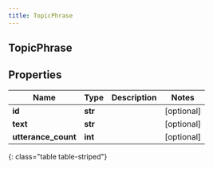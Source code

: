 ```yaml
---
title: TopicPhrase
---
```

## TopicPhrase

## Properties

|Name | Type | Description | Notes|
|------------ | ------------- | ------------- | -------------|
| **id** | **str** |  | [optional] |
| **text** | **str** |  | [optional] |
| **utterance_count** | **int** |  | [optional] |
{: class="table table-striped"}



